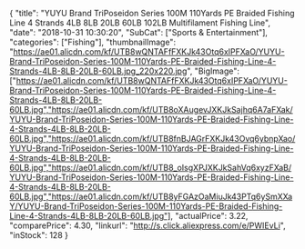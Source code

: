 {
	"title": "YUYU Brand TriPoseidon Series 100M 110Yards PE Braided Fishing Line 4 Strands 4LB 8LB 20LB 60LB 102LB Multifilament Fishing Line",
	"date": "2018-10-31 10:30:20",
	"SubCat": ["Sports & Entertainment"],
	"categories": ["Fishing"],
	"thumbnailImage": "https://ae01.alicdn.com/kf/UTB8wQNTAFfFXKJk43Otq6xIPFXaO/YUYU-Brand-TriPoseidon-Series-100M-110Yards-PE-Braided-Fishing-Line-4-Strands-4LB-8LB-20LB-60LB.jpg_220x220.jpg",
	"BigImage": ["https://ae01.alicdn.com/kf/UTB8wQNTAFfFXKJk43Otq6xIPFXaO/YUYU-Brand-TriPoseidon-Series-100M-110Yards-PE-Braided-Fishing-Line-4-Strands-4LB-8LB-20LB-60LB.jpg","https://ae01.alicdn.com/kf/UTB8oXAugevJXKJkSajhq6A7aFXak/YUYU-Brand-TriPoseidon-Series-100M-110Yards-PE-Braided-Fishing-Line-4-Strands-4LB-8LB-20LB-60LB.jpg","https://ae01.alicdn.com/kf/UTB8fnBJAGrFXKJk43Ovq6ybnpXao/YUYU-Brand-TriPoseidon-Series-100M-110Yards-PE-Braided-Fishing-Line-4-Strands-4LB-8LB-20LB-60LB.jpg","https://ae01.alicdn.com/kf/UTB8_oIsgXPJXKJkSahVq6xyzFXaB/YUYU-Brand-TriPoseidon-Series-100M-110Yards-PE-Braided-Fishing-Line-4-Strands-4LB-8LB-20LB-60LB.jpg","https://ae01.alicdn.com/kf/UTB8yFGAzOaMiuJk43PTq6ySmXXaY/YUYU-Brand-TriPoseidon-Series-100M-110Yards-PE-Braided-Fishing-Line-4-Strands-4LB-8LB-20LB-60LB.jpg"],
	"actualPrice": 3.22,
	"comparePrice": 4.30,
	"linkurl": "http://s.click.aliexpress.com/e/PWIEvLi",
	"inStock": 128
}
